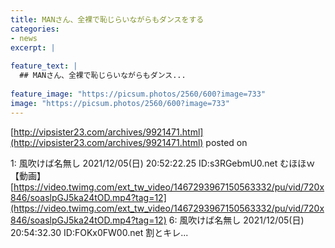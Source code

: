 ```yaml
---
title: MANさん、全裸で恥じらいながらもダンスをする
categories:
- news
excerpt: |
  
feature_text: |
  ## MANさん、全裸で恥じらいながらもダンス...
  
feature_image: "https://picsum.photos/2560/600?image=733"
image: "https://picsum.photos/2560/600?image=733"
---
```


[http://vipsister23.com/archives/9921471.html](http://vipsister23.com/archives/9921471.html)
posted on 

<!--more-->

1: 風吹けば名無し 2021/12/05(日) 20:52:22.25 ID:s3RGebmU0.net むほほｗ【動画】[https://video.twimg.com/ext_tw_video/1467293967150563332/pu/vid/720x846/soaslpGJ5ka24tOD.mp4?tag=12](https://video.twimg.com/ext_tw_video/1467293967150563332/pu/vid/720x846/soaslpGJ5ka24tOD.mp4?tag=12) 6: 風吹けば名無し 2021/12/05(日) 20:54:32.30 ID:FOKx0FW00.net 割とキレ...
